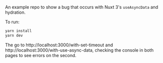 An example repo to show a bug that occurs with Nuxt 3's `useAsyncData` and hydration.

To run:
```bash
yarn install
yarn dev
```

The go to http://localhost:3000/with-set-timeout and http://localhost:3000/with-use-async-data, checking the console in both pages to see errors on the second.